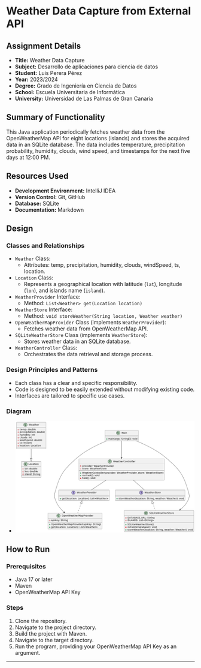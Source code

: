 # Weather Data Capture from External API

## Assignment Details
- **Title:** Weather Data Capture
- **Subject:** Desarrollo de aplicaciones para ciencia de datos
- **Student:** Luis Perera Pérez
- **Year:** 2023/2024
- **Degree:** Grado de Ingeniería en Ciencia de Datos
- **School:** Escuela Universitaria de Informática
- **University:** Universidad de Las Palmas de Gran Canaria

## Summary of Functionality
This Java application periodically fetches weather data from the OpenWeatherMap API for eight locations (islands) and stores the acquired data in an SQLite database. The data includes temperature, precipitation probability, humidity, clouds, wind speed, and timestamps for the next five days at 12:00 PM.

## Resources Used
- **Development Environment:** IntelliJ IDEA
- **Version Control:** Git, GitHub
- **Database:** SQLite
- **Documentation:** Markdown

## Design
### Classes and Relationships
- `Weather` Class:
    - Attributes: temp, precipitation, humidity, clouds, windSpeed, ts, location.
- `Location` Class:
    - Represents a geographical location with latitude (`lat`), longitude (`lon`), and islands name (`island`).
- `WeatherProvider` Interface:
    - Method: `List<Weather> get(Location location)`
- `WeatherStore` Interface:
    - Method: `void storeWeather(String location, Weather weather)`
- `OpenWeatherMapProvider` Class (implements `WeatherProvider`):
    - Fetches weather data from OpenWeatherMap API.
- `SQLiteWeatherStore` Class (implements `WeatherStore`):
    - Stores weather data in an SQLite database.
- `WeatherController` Class:
    - Orchestrates the data retrieval and storage process.


### Design Principles and Patterns
- Each class has a clear and specific responsibility.
- Code is designed to be easily extended without modifying existing code.
- Interfaces are tailored to specific use cases.

### Diagram
- ![Diagrama UML](diagramaUML.png)

## How to Run

### Prerequisites
- Java 17 or later
- Maven
- OpenWeatherMap API Key

### Steps
1. Clone the repository.
2. Navigate to the project directory.
3. Build the project with Maven.
4. Navigate to the target directory.
5. Run the program, providing your OpenWeatherMap API Key as an argument.
---